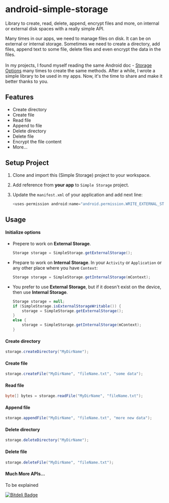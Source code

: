 android-simple-storage
======================

Library to create, read, delete, append, encrypt files and more, on internal or external disk spaces with a really simple API.

Many times in our apps, we need to manage files on disk. It can be on external or internal storage. Sometimes we need to create a directory, add files, append text to some file, delete files and even encrypt the data in the files. <br><br>
In my projects, I found myself reading the same Android doc - [Storage Options](http://developer.android.com/guide/topics/data/data-storage.html) many times to create the same methods. After a while, I wrote a simple library to be used in my apps. Now, it's the time to share and make it better thanks to you.

## Features
* Create directory
* Create file
* Read file
* Append to file
* Delete directory
* Delete file
* Encrypt the file content
* More...

## Setup Project

1. Clone and import this (Simple Storage) project to your workspace.

2. Add reference from **your app** to `Simple Storage` project.

3. Update the `manifest.xml` of your application and add next line:

    ``` java
    <uses-permission android:name="android.permission.WRITE_EXTERNAL_STORAGE" />
    ```

## Usage

#### Initialize options

- Prepere to work on **External Storage**.

    ```java
    Storage storage = SimpleStorage.getExternalStorage();
    ```

- Prepare to work on **Internal Storage**. In your `Activity` or `Application` or any other place where you have `Context`:

    ```java
    Storage storage = SimpleStorage.getInternalStorage(mContext);
    ```
    
- You prefer to use **External Storage**, but if it doesn't exist on the device, then use **Internal Storage**.

  ```java
  Storage storage = null;
  if (SimpleStorage.isExternalStorageWritable()) {
      storage = SimpleStorage.getExternalStorage();
  }
  else {
      storage = SimpleStorage.getInternalStorage(mContext);
  }
  ```

#### Create directory
```java
storage.createDirectory("MyDirName");
```

#### Create file
```java
storage.createFile("MyDirName", "fileName.txt", "some data");
```

#### Read file
```java
byte[] bytes = storage.readFile("MyDirName", "fileName.txt");
```

#### Append file
```java
storage.appendFile("MyDirName", "fileName.txt", "more new data");
```

#### Delete directory
```java
storage.deleteDirectory("MyDirName");
```

#### Delete file
```java
storage.deleteFile("MyDirName", "fileName.txt");
```

#### Much More APIs...
To be explained

[![Bitdeli Badge](https://d2weczhvl823v0.cloudfront.net/sromku/android-simple-storage/trend.png)](https://bitdeli.com/free "Bitdeli Badge")
